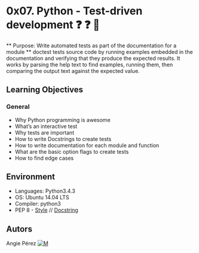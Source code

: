 # 0x07. Python - Test-driven development :question: :question: :thinking: #
** Purpose:	Write automated tests as part of the documentation for a module **
doctest tests source code by running examples embedded in the documentation and verifying that they produce the expected results.
It works by parsing the help text to find examples, running them, then comparing the output text against the expected value.
## Learning Objectives ##
### General ###
* Why Python programming is awesome
* What’s an interactive test
* Why tests are important
* How to write Docstrings to create tests
* How to write documentation for each module and function
* What are the basic option flags to create tests
* How to find edge cases
## Environment ##
* Languages: Python3.4.3
* OS: Ubuntu 14.04 LTS
* Compiler: python3
* PEP 8 - [Style](https://www.python.org/dev/peps/pep-0008/) // [Docstring](https://sphinxcontrib-napoleon.readthedocs.io/en/latest/example_google.html)
## Autors ##
 Angie Pérez [![M](https://upload.wikimedia.org/wikipedia/fr/thumb/c/c8/Twitter_Bird.svg/30px-Twitter_Bird.svg.png)](https://twitter.com/xiommyperez)
